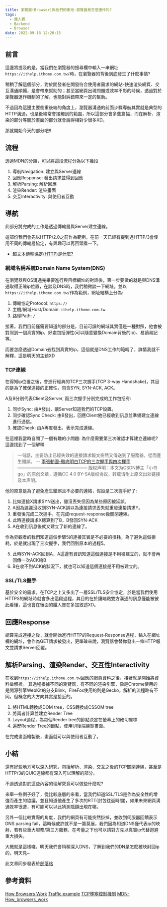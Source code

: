 ```yaml
---
title: 瀏覽器(Browser)與他們的產地-瀏覽器是怎麼運作的?
tags:
  - 鐵人賽
  - Backend
  - Browser
date: 2022-09-18 12:20:15
---
```

## 前言
這邊將提及的是，當我們在瀏覽器的搜尋欄中輸入一串網址`https://ithelp.ithome.com.tw/`時，在瀏覽器的背後到底發生了什麼事情?

稍稍了解這個部分，對於開發者在開發符合使用者需求的網站-快速渲染網頁、交互溝通順暢，是會帶來幫助的；甚至當網頁出現問題或效率不彰的時候，透過對於瀏覽器運作機制的了解，也能對糾錯帶來一定的幫助。

不過因為這邊主要側重後端的角度上，瀏覽器溝通的前面步驟導航其實就是典型的HTTP溝通，也是後端常會接觸到的範圍，所以這部分會多些篇幅，而在解析、渲染的部分等關於畫面的部分就會說得相對少很多XD。

那就開始今天的部分吧!!

## 流程
透過MDN的分類，可以將這段流程分為以下幾段
1. 導航Navigation: 建立與Server連線
2. 回應Response: 發出請求並得到回應
3. 解析Parsing: 解析回應
4. 渲染Render: 渲染畫面
5. 交互Interactivity: 與使用者互動

## 導航
此部分將完成的工作是透過傳輸層與Server建立連線。

這部份我們會先以HTTP/2.0之前作為範例，在前一天已經有提到過HTTP/3會使用不同的傳輸層協定，有興趣可以再回頭看一下。
- [超文本傳輸協定(HTTP)是什麼?](https://ithelp.ithome.com.tw/articles/10292700)

### 網域名稱系統Domain Name System(DNS)
在瀏覽器與OS溝通完畢要進行與目標網址的對話後，第一步要做的就是與DNS溝通取得正確ip位置，在談及DNS時，我們稍微談一下網址，並以`https://ithelp.ithome.com.tw/`作為範例，網址結構上分為:

1. 傳輸協定Protocol: `https://`
2. 主機/網域Host/Domain: `ithelp.ithome.com.tw`
3. 路徑Path: `/`


接著，我們目前僅需要知道的部分是，目前可讀的網域其實僅是一種對照，他會被對照到一個真實的ip，好處包括彈性(可以隨意變換Domain背後的ip)、易讀易記等。

而要怎麼透過Domain去找到真實的ip，這個就是DNS工作的範疇了，詳情我就不解釋，這是明天的主題XD

### TCP連線
在得知ip位置之後，會進行經典的TCP三次握手(TCP 3-way Handshake)，其目的是為了確保連接的正確性，包含SYN, SYN-ACK, ACK。

A及B分別代表Client及Server, 而三次握手分別完成的工作包括有:
1. 同步Sync: 由A發出，讓Server知道我們的TCP設置。
2. 同步確認Sync Check: 由B發出，回應Client他已經收到訊息並準備建立連線進行通信。
3. 確認Check: 由A再度發出，表示完成連線。

在這裡我當時自問了一個有趣的小問題: 為什麼需要第三次確認才算建立連線呢?
這邊找到了一個解釋: 
> 一句話，主要防止已經失效的連接請求報文突然又傳送到了服務器，從而產生錯誤。 -- [兩張動圖-徹底明白TCP的三次握手與四次揮手](https://blog.csdn.net/qzcsu/article/details/72861891)
————————————————
版权声明：本文为CSDN博主「小书go」的原创文章，遵循CC 4.0 BY-SA版权协议，转载请附上原文出处链接及本声明。


他的原意是為了避免產生錯誤且不必要的連結，假設是二次握手好了: 
1. 比如連接X請求SYN送出，雖沒丟失但因為某些原因被延誤。
2. A因為遲遲沒收到SYN-ACK誤以為連接請求丟失就重發連接請求Y。
3. 重發後完成二次握手，在完成request-response後關閉連線。
4. 此時連接請求X總算到了B，B發回SYN-ACK
5. A在收到訊息後就又建立了新的連線了。

作為旁觀者的我們知道這個步驟5的連接其實是不必要的損耗，為了避免這個損耗，於是就出現了三次握手，我們回到原本的過程5。

5. 此時SYN-ACK回到A，A這邊有資訊知道這個連接是不用被建立的，就不會再回傳一次ACK給B
6. B在收不到ACK的狀況下，就也可以知道這個連接是不用被建立的。

### SSL/TLS握手
基於安全的需求，在TCP之上又多出了一層SSL/TLS安全協定，於是當我們使用HTTPS的網址時就會多出這段過程，其目的在於讓端點雙方溝通的訊息僅能被彼此看懂，這也會在後面的鐵人賽在多加敘述XD。

## 回應Response
總算完成連接之後，就會開始進行HTTP的Request-Response過程，輸入在網址欄的網址，會作為GET請求被發出，更準確來說，瀏覽器會替你發出一條HTTP報文並請求Server回覆。

## 解析Parsing、渲染Render、交互性Interactivity
在收到`https://ithelp.ithome.com.tw`回應的網頁資料之後，接著就是開始將資料做解析。
其過程根據不同的瀏覽器，有不同的渲染引擎，像是Chrome使用的是開源引擎WebKit的分支Blink，FireFox使用的則是Gecko，解析的流程略有不同，但概念的大方向其實是接近的。

1. 將HTML轉換成DOM tree，CSS轉換成CSSOM tree
2. 將兩者計算並建立Render Tree
3. Layout過程，為每個Render tree的節點決定在螢幕上的確切座標
4. 遍歷Render Tree的節點，使用UI後端繪製畫面。

在完成畫面繪製後，畫面就可以與使用者互動了。

## 小結
還有好些地方可以深入研究，包括解析、渲染、交互之後的TCP關閉連線，甚至是HTTP/3的QUIC連線都有深入可以理解的部分。

不過透過對於這些內容的理解究竟可以做些什麼呢?

來舉一些例子好了，從比較底層的來看，當我們知道SSL/TLS是作為安全性的增強而產生的協議，並且知道他產生了多次的RTT(封包往返時間)，如果未來網頁溝通效率很遭，有可能可以以此猜測瓶頸出現在哪。

另外一個比較實際的角度，我們的網頁有可能突然掛掉，並收到伺服器回饋表示DNS parsing fail，這時候或許就不是一籌莫展，我們因為知道DNS僅代表ip的映射，若有些重大服務/第三方服務，在考量之下也可以請對方先以真實ip代替迴避重大損失。

大概就是這樣囉，明天我們會稍稍深入DNS，了解到我們的DN是怎麼被映射回ip的，明天見~

此文章同步發表於[部落格](https://tim80411.github.io/code-blog/)

## 參考資料
[How Browsers Work](https://web.dev/howbrowserswork/)
[Traffic example](https://www.homenethowto.com/advanced-topics/traffic-example-the-full-picture/)
[TCP壅塞控制機制](https://bbs.huaweicloud.com/blogs/314817)
[MDN-How_browsers_work](https://developer.mozilla.org/en-US/docs/Web/Performance/How_browsers_work)
